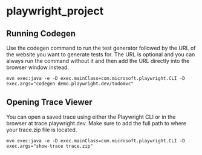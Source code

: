 # playwright_project


## Running Codegen
Use the codegen command to run the test generator followed by the URL of the website you want to generate tests for. The URL is optional and you can always run the command without it and then add the URL directly into the browser window instead.

```
mvn exec:java -e -D exec.mainClass=com.microsoft.playwright.CLI -D exec.args="codegen demo.playwright.dev/todomvc"
```



## Opening Trace Viewer
You can open a saved trace using either the Playwright CLI or in the browser at trace.playwright.dev. Make sure to add the full path to where your trace.zip file is located.
```
mvn exec:java -e -D exec.mainClass=com.microsoft.playwright.CLI -D exec.args="show-trace trace.zip"
```